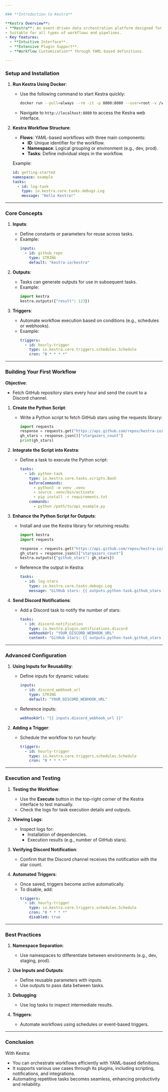 ```yaml
---

### **Introduction to Kestra**

**Kestra Overview**:
- **Kestra**: An event-driven data orchestration platform designed for simplicity and flexibility.
- Suitable for all types of workflows and pipelines.
- Key features:
  - **Intuitive Interface**.
  - **Extensive Plugin Support**.
  - **Workflow Customization** through YAML-based definitions.

---
```


### **Setup and Installation**

1. **Run Kestra Using Docker**:
   - Use the following command to start Kestra quickly:
     ```bash
     docker run --pull=always --rm -it -p 8080:8080 --user=root -v /var/run/docker.sock:/var/run/docker.sock -v /tmp:/tmp kestra/kestra:latest server local
     ```
   - Navigate to `http://localhost:8080` to access the Kestra web interface.

2. **Kestra Workflow Structure**:
   - **Flows**: YAML-based workflows with three main components:
     - **ID**: Unique identifier for the workflow.
     - **Namespace**: Logical grouping or environment (e.g., dev, prod).
     - **Tasks**: Define individual steps in the workflow.

   Example:
   ```yaml
   id: getting-started
   namespace: example
   tasks:
     - id: log-task
       type: io.kestra.core.tasks.debugs.Log
       message: "Hello Kestra!"
   ```

---

### **Core Concepts**

1. **Inputs**:
   - Define constants or parameters for reuse across tasks.
   - Example:
     ```yaml
     inputs:
       - id: github_repo
         type: STRING
         default: "kestra-io/kestra"
     ```

2. **Outputs**:
   - Tasks can generate outputs for use in subsequent tasks.
   - Example:
     ```python
     import kestra
     kestra.outputs({"result": 123})
     ```

3. **Triggers**:
   - Automate workflow execution based on conditions (e.g., schedules or webhooks).
   - Example:
     ```yaml
     triggers:
       - id: hourly-trigger
         type: io.kestra.core.triggers.schedules.Schedule
         cron: "0 * * * *"
     ```

---

### **Building Your First Workflow**

**Objective**:
- Fetch GitHub repository stars every hour and send the count to a Discord channel.

1. **Create the Python Script**:
   - Write a Python script to fetch GitHub stars using the requests library:
     ```python
     import requests
     response = requests.get("https://api.github.com/repos/kestra-io/kestra")
     gh_stars = response.json()["stargazers_count"]
     print(gh_stars)
     ```

2. **Integrate the Script into Kestra**:
   - Define a task to execute the Python script:
     ```yaml
     tasks:
       - id: python-task
         type: io.kestra.core.tasks.scripts.Bash
         beforeCommands:
           - python3 -m venv .venv
           - source .venv/bin/activate
           - pip install -r requirements.txt
         commands:
           - python /path/to/api_example.py
     ```

3. **Enhance the Python Script for Outputs**:
   - Install and use the Kestra library for returning results:
     ```python
     import kestra
     import requests

     response = requests.get("https://api.github.com/repos/kestra-io/kestra")
     gh_stars = response.json()["stargazers_count"]
     kestra.outputs({"github_stars": gh_stars})
     ```

   - Reference the output in Kestra:
     ```yaml
     tasks:
       - id: log-stars
         type: io.kestra.core.tasks.debugs.Log
         message: "GitHub stars: {{ outputs.python-task.github_stars }}"
     ```

4. **Send Discord Notifications**:
   - Add a Discord task to notify the number of stars:
     ```yaml
     tasks:
       - id: discord-notification
         type: io.kestra.plugin.notifications.discord
         webhookUrl: "YOUR_DISCORD_WEBHOOK_URL"
         content: "GitHub stars: {{ outputs.python-task.github_stars }}"
     ```

---

### **Advanced Configuration**

1. **Using Inputs for Reusability**:
   - Define inputs for dynamic values:
     ```yaml
     inputs:
       - id: discord_webhook_url
         type: STRING
         default: "YOUR_DISCORD_WEBHOOK_URL"
     ```

   - Reference inputs:
     ```yaml
     webhookUrl: "{{ inputs.discord_webhook_url }}"
     ```

2. **Adding a Trigger**:
   - Schedule the workflow to run hourly:
     ```yaml
     triggers:
       - id: hourly-trigger
         type: io.kestra.core.triggers.schedules.Schedule
         cron: "0 * * * *"
     ```

---

### **Execution and Testing**

1. **Testing the Workflow**:
   - Use the **Execute** button in the top-right corner of the Kestra interface to test manually.
   - Check the logs for task execution details and outputs.

2. **Viewing Logs**:
   - Inspect logs for:
     - Installation of dependencies.
     - Execution results (e.g., number of GitHub stars).

3. **Verifying Discord Notification**:
   - Confirm that the Discord channel receives the notification with the star count.

4. **Automated Triggers**:
   - Once saved, triggers become active automatically.
   - To disable, add:
     ```yaml
     triggers:
       - id: hourly-trigger
         type: io.kestra.core.triggers.schedules.Schedule
         cron: "0 * * * *"
         disabled: true
     ```

---

### **Best Practices**

1. **Namespace Separation**:
   - Use namespaces to differentiate between environments (e.g., dev, staging, prod).

2. **Use Inputs and Outputs**:
   - Define reusable parameters with inputs.
   - Use outputs to pass data between tasks.

3. **Debugging**:
   - Use log tasks to inspect intermediate results.

4. **Triggers**:
   - Automate workflows using schedules or event-based triggers.

---

### **Conclusion**

With Kestra:
- You can orchestrate workflows efficiently with YAML-based definitions.
- It supports various use cases through its plugins, including scripting, notifications, and integrations.
- Automating repetitive tasks becomes seamless, enhancing productivity and reliability.